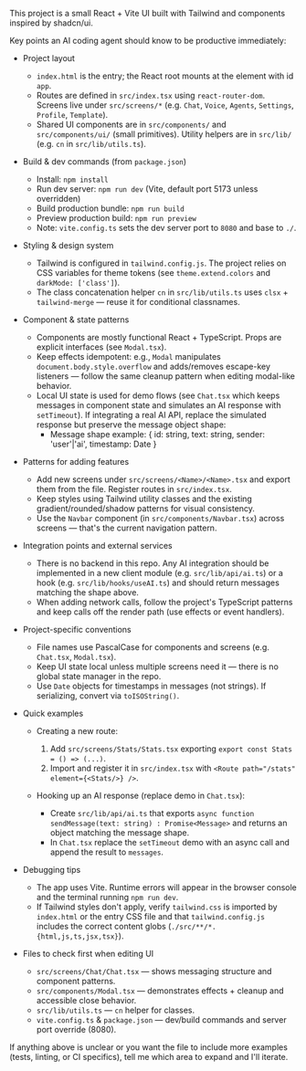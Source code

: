 This project is a small React + Vite UI built with Tailwind and components inspired by shadcn/ui.

Key points an AI coding agent should know to be productive immediately:

- Project layout
  - `index.html` is the entry; the React root mounts at the element with id `app`.
  - Routes are defined in `src/index.tsx` using `react-router-dom`. Screens live under `src/screens/*` (e.g. `Chat`, `Voice`, `Agents`, `Settings`, `Profile`, `Template`).
  - Shared UI components are in `src/components/` and `src/components/ui/` (small primitives). Utility helpers are in `src/lib/` (e.g. `cn` in `src/lib/utils.ts`).

- Build & dev commands (from `package.json`)
  - Install: `npm install`
  - Run dev server: `npm run dev` (Vite, default port 5173 unless overridden)
  - Build production bundle: `npm run build`
  - Preview production build: `npm run preview`
  - Note: `vite.config.ts` sets the dev server port to `8080` and base to `./`.

- Styling & design system
  - Tailwind is configured in `tailwind.config.js`. The project relies on CSS variables for theme tokens (see `theme.extend.colors` and `darkMode: ['class']`).
  - The class concatenation helper `cn` in `src/lib/utils.ts` uses `clsx` + `tailwind-merge` — reuse it for conditional classnames.

- Component & state patterns
  - Components are mostly functional React + TypeScript. Props are explicit interfaces (see `Modal.tsx`).
  - Keep effects idempotent: e.g., `Modal` manipulates `document.body.style.overflow` and adds/removes escape-key listeners — follow the same cleanup pattern when editing modal-like behavior.
  - Local UI state is used for demo flows (see `Chat.tsx` which keeps messages in component state and simulates an AI response with `setTimeout`). If integrating a real AI API, replace the simulated response but preserve the message object shape:
    - Message shape example: { id: string, text: string, sender: 'user'|'ai', timestamp: Date }

- Patterns for adding features
  - Add new screens under `src/screens/<Name>/<Name>.tsx` and export them from the file. Register routes in `src/index.tsx`.
  - Keep styles using Tailwind utility classes and the existing gradient/rounded/shadow patterns for visual consistency.
  - Use the `Navbar` component (in `src/components/Navbar.tsx`) across screens — that's the current navigation pattern.

- Integration points and external services
  - There is no backend in this repo. Any AI integration should be implemented in a new client module (e.g. `src/lib/api/ai.ts`) or a hook (e.g. `src/lib/hooks/useAI.ts`) and should return messages matching the shape above.
  - When adding network calls, follow the project's TypeScript patterns and keep calls off the render path (use effects or event handlers).

- Project-specific conventions
  - File names use PascalCase for components and screens (e.g. `Chat.tsx`, `Modal.tsx`).
  - Keep UI state local unless multiple screens need it — there is no global state manager in the repo.
  - Use `Date` objects for timestamps in messages (not strings). If serializing, convert via `toISOString()`.

- Quick examples
  - Creating a new route:
    1. Add `src/screens/Stats/Stats.tsx` exporting `export const Stats = () => (...)`.
    2. Import and register it in `src/index.tsx` with `<Route path="/stats" element={<Stats/>} />`.

  - Hooking up an AI response (replace demo in `Chat.tsx`):
    - Create `src/lib/api/ai.ts` that exports `async function sendMessage(text: string) : Promise<Message>` and returns an object matching the message shape.
    - In `Chat.tsx` replace the `setTimeout` demo with an async call and append the result to `messages`.

- Debugging tips
  - The app uses Vite. Runtime errors will appear in the browser console and the terminal running `npm run dev`.
  - If Tailwind styles don't apply, verify `tailwind.css` is imported by `index.html` or the entry CSS file and that `tailwind.config.js` includes the correct content globs (`./src/**/*.{html,js,ts,jsx,tsx}`).

- Files to check first when editing UI
  - `src/screens/Chat/Chat.tsx` — shows messaging structure and component patterns.
  - `src/components/Modal.tsx` — demonstrates effects + cleanup and accessible close behavior.
  - `src/lib/utils.ts` — `cn` helper for classes.
  - `vite.config.ts` & `package.json` — dev/build commands and server port override (8080).

If anything above is unclear or you want the file to include more examples (tests, linting, or CI specifics), tell me which area to expand and I'll iterate.

